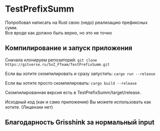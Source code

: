 # TestPrefixSumm

Попробовал написать на Rust свою (недо) реализацию префиксных сумм.  
Все вроде как должно быть верно, но это не точно

## Компилирование и запуск приложения

Сначала клонируем репозиторий:
`
git clone https://gitverse.ru/SvZ_FTeam/TestPrefixSumm.git
`

Если вы хотите скомпилировать и сразу запустить:
`
cargo run --release
`

Если вы хотите просто скомпилировать:
`
cargo build --release
`

Скомпилированная версия есть в TestPrefixSumm/target/release.

Исходный код (как и само приложение) Вы можете использовать как хотите. (Лицензии нет)

## Благодарность Grisshink за нормальный input